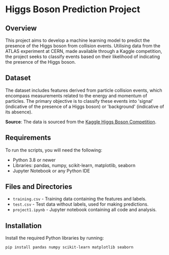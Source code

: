 # Higgs Boson Prediction Project

## Overview
This project aims to develop a machine learning model to predict the presence of the Higgs boson from collision events. Utilising data from the ATLAS experiment at CERN, made available through a Kaggle competition, the project seeks to classify events based on their likelihood of indicating the presence of the Higgs boson.

## Dataset
The dataset includes features derived from particle collision events, which encompass measurements related to the energy and momentum of particles. The primary objective is to classify these events into 'signal' (indicative of the presence of a Higgs boson) or 'background' (indicative of its absence).

**Source**: The data is sourced from the [Kaggle Higgs Boson Competition](https://www.kaggle.com/c/higgs-boson).

## Requirements
To run the scripts, you will need the following:

- Python 3.8 or newer
- Libraries: pandas, numpy, scikit-learn, matplotlib, seaborn
- Jupyter Notebook or any Python IDE

## Files and Directories
- `training.csv` - Training data containing the features and labels.
- `test.csv` - Test data without labels, used for making predictions.
- `project1.ipynb` - Jupyter notebook containing all code and analysis.

## Installation
Install the required Python libraries by running:

```bash
pip install pandas numpy scikit-learn matplotlib seaborn
